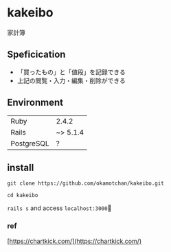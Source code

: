 # kakeibo

家計簿

## Speficication

- 「買ったもの」と「値段」を記録できる
- 上記の閲覧・入力・編集・削除ができる

## Environment

| | |
| --- | --- |
| Ruby | 2.4.2 |
| Rails | ~> 5.1.4 |
| PostgreSQL | ? |

## install

`git clone https://github.com/okamotchan/kakeibo.git `

`cd kakeibo`

`rails s` and access `localhost:3000`

### ref
[https://chartkick.com/](https://chartkick.com/)
